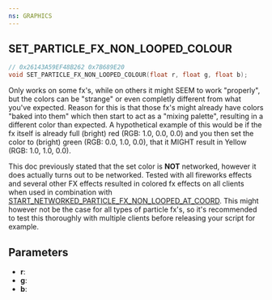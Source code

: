 ```yaml
---
ns: GRAPHICS
---
```

## SET_PARTICLE_FX_NON_LOOPED_COLOUR

```c
// 0x26143A59EF48B262 0x7B689E20
void SET_PARTICLE_FX_NON_LOOPED_COLOUR(float r, float g, float b);
```

Only works on some fx's, while on others it might SEEM to work "properly", but the colors can be "strange" or even completly different from what you've expected. Reason for this is that those fx's might already have colors "baked into them" which then start to act as a "mixing palette", resulting in a different color than expected. A hypothetical example of this would be if the fx itself is already full (bright) red (RGB: 1.0, 0.0, 0.0) and you then set the color to (bright) green (RGB: 0.0, 1.0, 0.0), that it MIGHT result in Yellow (RGB: 1.0, 1.0, 0.0).

This doc previously stated that the set color is **NOT** networked, however it does actually turns out to be networked. Tested with all fireworks effects and several other FX effects resulted in colored fx effects on all clients when used in combination with [START_NETWORKED_PARTICLE_FX_NON_LOOPED_AT_COORD](#_0xF56B8137DF10135D).
This might however not be the case for all types of particle fx's, so it's recommended to test this thoroughly with multiple clients before releasing your script for example.

## Parameters
* **r**: 
* **g**: 
* **b**: 

